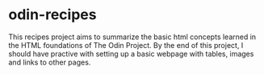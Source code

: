 # odin-recipes

This recipes project aims to summarize the basic html concepts learned in the HTML foundations of The Odin Project. By the end of this project, I should have practive with setting up a basic webpage with tables, images and links to other pages.